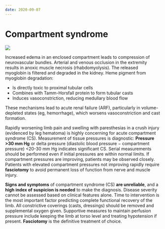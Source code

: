 ```yaml
---
date: 2020-09-07
---
```


# Compartment syndrome

<!-- compartment syndrome other organ damage -->

![](https://photos.thisispiggy.com/file/wikiFiles/image-20200901080238906.png)

Increased edema in an enclosed compartment leads to compression of neurovascular bundles.  Arterial and venous occlusion in the extremity results in anoxic muscle necrosis (rhabdomyolysis).  The released myoglobin is filtered and degraded in the kidney.  Heme pigment from myoglobin degradation:

- Is directly toxic to proximal tubular cells
- Combines with Tamm-Horsfall protein to form tubular casts
- Induces vasoconstriction, reducing medullary blood flow

These mechanisms lead to acute renal failure (ARF), particularly in volume-depleted states (eg, hemorrhage), which worsens vasoconstriction and cast formation.

Rapidly worsening limb pain and swelling with paresthesias in a crush injury (evidenced by leg hematoma) is highly concerning for acute compartment syndrome (CS).  Measurement of tissue pressures is diagnostic:  **Pressure >30 mm Hg** or delta pressure (diastolic blood pressure − compartment pressure) <20-30 mm Hg indicates significant CS.  Serial measurements should be performed even if initial pressures are within normal limits.  If compartment pressures are improving, patients may be observed closely.  Patients with elevated compartment pressures not improving rapidly require **fasciotomy** to avoid permanent loss of function from nerve and muscle injury.

**Signs and symptoms** of compartment syndrome (CS) **are unreliable**, and a **high index of suspicion is needed** to make the diagnosis.  Disease severity cannot be assessed based on clinical features alone.  Time to intervention is the most important factor predicting complete functional recovery of the limb.  All constrictive coverings (casts, dressings) should be removed and supplemental oxygen given.  Supportive measures to maintain perfusion pressure include keeping the limb at torso level and treating hypotension if present.  **Fasciotomy** is the definitive treatment of choice.
